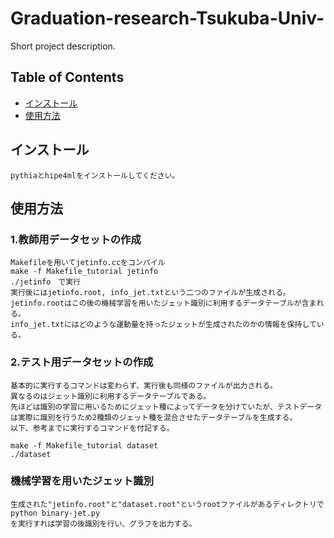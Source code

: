 # Graduation-research-Tsukuba-Univ-

Short project description.

## Table of Contents

- [インストール](#installation)
- [使用方法](#usage)


## インストール
	pythiaとhipe4mlをインストールしてください。

## 使用方法

### 1.教師用データセットの作成
	Makefileを用いてjetinfo.ccをコンパイル
	make -f Makefile_tutorial jetinfo
	./jetinfo　で実行
	実行後にはjetinfo.root, info_jet.txtという二つのファイルが生成される。
	jetinfo.rootはこの後の機械学習を用いたジェット識別に利用するデータテーブルが含まれる。
	info_jet.txtにはどのような運動量を持ったジェットが生成されたのかの情報を保持している。

### 2.テスト用データセットの作成
	基本的に実行するコマンドは変わらず、実行後も同様のファイルが出力される。
	異なるのはジェット識別に利用するデータテーブルである。
	先ほどは識別の学習に用いるためにジェット種によってデータを分けていたが、テストデータは実際に識別を行うため2種類のジェット種を混合させたデータテーブルを生成する。
	以下、参考までに実行するコマンドを付記する。

	make -f Makefile_tutorial dataset
	./dataset

### 機械学習を用いたジェット識別
	生成された"jetinfo.root"と"dataset.root"というrootファイルがあるディレクトリで
	python binary-jet.py
	を実行すれば学習の後識別を行い、グラフを出力する。
